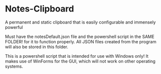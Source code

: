 # Notes-Clipboard
A permanent and static clipboard that is easily configurable and immensely powerful

Must have the notesDefault.json file and the powershell script in the SAME FOLDER! for it to function properly. All JSON files created from the program will also be stored in this folder.

This is a powershell script that is intended for use with Windows only! It makes use of WinForms for the GUI, which will not work on other operating systems. 
